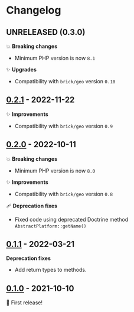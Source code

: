 # Changelog

## UNRELEASED (0.3.0)

💥 **Breaking changes**

- Minimum PHP version is now `8.1`

✨ **Upgrades**

- Compatibility with `brick/geo` version `0.10`

## [0.2.1](https://github.com/brick/geo-doctrine/releases/tag/0.2.1) - 2022-11-22

✨ **Improvements**

- Compatibility with `brick/geo` version `0.9`

## [0.2.0](https://github.com/brick/geo-doctrine/releases/tag/0.2.0) - 2022-10-11

💥 **Breaking changes**

- Minimum PHP version is now `8.0`

✨ **Improvements**

- Compatibility with `brick/geo` version `0.8`

🩹 **Deprecation fixes**

- Fixed code using deprecated Doctrine method `AbstractPlatform::getName()`

## [0.1.1](https://github.com/brick/geo-doctrine/releases/tag/0.1.1) - 2022-03-21

**Deprecation fixes**

* Add return types to methods.

## [0.1.0](https://github.com/brick/geo-doctrine/releases/tag/0.1.0) - 2021-10-10

:tada: First release!
